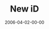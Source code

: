 ---
layout: message
category: message
series: "iD"
title: "New iD"
date: 2006-04-02-00-00
message_id: 75
audio: "http://s3.amazonaws.com/crossroads-media/message/audio/iD_04_New_ID_04-02-06.mp3"
audio-duration: "48:44"
explicit: false
---